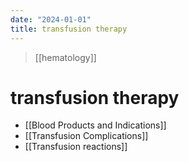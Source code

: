 ```yaml
---
date: "2024-01-01"
title: transfusion therapy
---
```



> [[hematology]]

# transfusion therapy

- [[Blood Products and Indications]]
- [[Transfusion Complications]]
- [[Transfusion reactions]]
